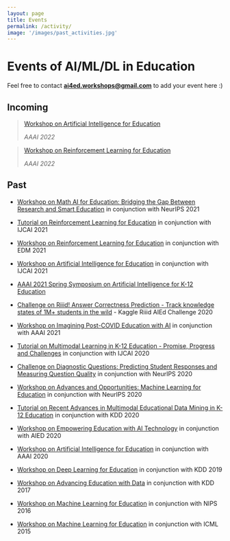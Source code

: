```yaml
---
layout: page
title: Events
permalink: /activity/
image: '/images/past_activities.jpg'
---
```


# Events of AI/ML/DL in Education

Feel free to contact **ai4ed.workshops@gmail.com** to add your event here :) 

## Incoming

> [Workshop on Artificial Intelligence for Education](http://ai4ed.cc/workshops/aaai2022)
>
> <cite>AAAI 2022</cite>


> [Workshop on Reinforcement Learning for Education](https://rl4ed.org/aaai2022/index.html)
>
> <cite>AAAI 2022</cite>

## Past

* [Workshop on Math AI for Education: Bridging the Gap Between Research and Smart Education](https://mathai4ed.github.io/) in conjunction with NeurIPS 2021

* [Tutorial on Reinforcement Learning for Education](https://rl4ed.org/ijcai2021/)  in conjunction with IJCAI 2021

* [Workshop on Reinforcement Learning for Education](https://rl4ed.org/edm2021/)  in conjunction with EDM 2021

* [Workshop on Artificial Intelligence for Education](http://ai4ed.cc/workshops/ijcai2021/)  in conjunction with IJCAI 2021

* [AAAI 2021 Spring Symposium on Artificial Intelligence for K-12 Education](http://ai4ed.cc/workshops/aaai2021sss)

* [Challenge on Riiid! Answer Correctness Prediction - Track knowledge states of 1M+ students in the wild](https://www.kaggle.com/c/riiid-test-answer-prediction) - Kaggle Riiid AIEd Challenge 2020

* [Workshop on Imagining Post-COVID Education with AI](https://sites.google.com/view/tipce-2021)  in conjunction with AAAI 2021

* [Tutorial on Multimodal Learning in K-12 Education - Promise, Progress and Challenges](http://ai4ed.cc/tutorials/ijcai2020/) in conjunction with IJCAI 2020

* [Challenge on Diagnostic Questions: Predicting Student Responses and Measuring Question Quality](https://www.microsoft.com/en-us/research/academic-program/diagnostic-questions/) in conjunction with NeurIPS 2020

* [Workshop on Advances and Opportunities: Machine Learning for Education](https://www.the-learning-agency.com/neurips-2020.html) in conjunction with NeurIPS 2020

* [Tutorial on Recent Advances in Multimodal Educational Data Mining in K-12 Education](http://ai4ed.cc/tutorials/kdd2020/) in conjunction with KDD 2020

* [Workshop on Empowering Education with AI Technology](https://sagroups.ieee.org/ltsc/event/2020-aied-workshop-empowering-education-with-ai-technology/) in conjunction with AIED 2020

* [Workshop on Artificial Intelligence for Education](http://ai4ed.cc/workshops/aaai2020/)  in conjunction with AAAI 2020

* [Workshop on Deep Learning for Education](http://ml4ed.cc/2019-kdd-workshop/) in conjunction with KDD 2019

* [Workshop on Advancing Education with Data](http://ml4ed.cc/2017-kdd-workshop/) in conjunction with KDD 2017

* [Workshop on Machine Learning for Education](http://ml4ed.cc/2016-nips-workshop/) in conjunction with NIPS 2016

* [Workshop on Machine Learning for Education](http://ml4ed.cc/2015-icml-workshop/) in conjunction with ICML 2015





